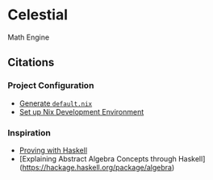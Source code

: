 # Celestial
Math Engine

## Citations

### Project Configuration
- [Generate `default.nix`
](https://maybevoid.com/posts/2019-01-27-getting-started-haskell-nix.html)
- [Set up Nix Development Environment
](https://github.com/Gabriel439/haskell-nix)

### Inspiration
- [Proving with Haskell](
https://fldit-www.cs.uni-dortmund.de/~peter/PS07/HR.pdf)
- [Explaining Abstract Algebra Concepts through Haskell]
(https://hackage.haskell.org/package/algebra)
